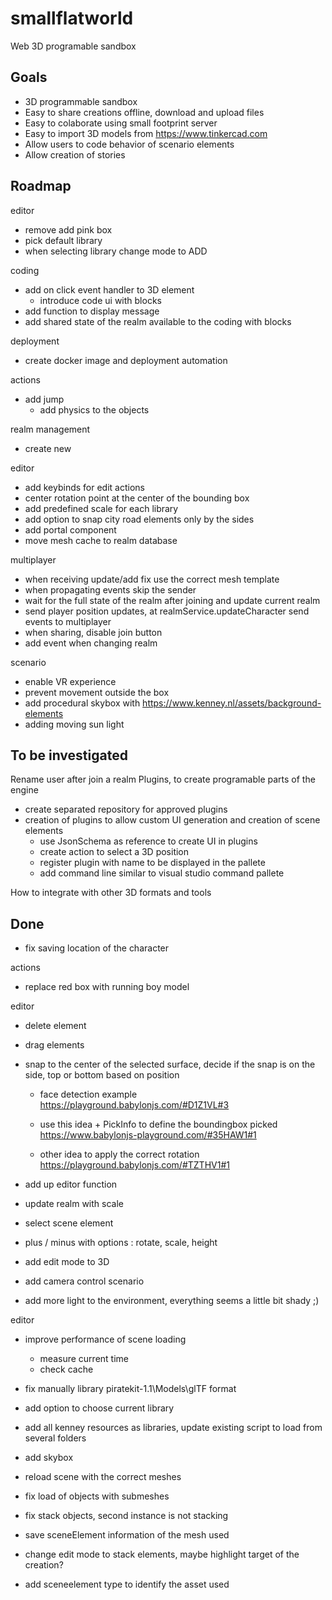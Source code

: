 # smallflatworld

Web 3D programable sandbox

## Goals

- 3D programmable sandbox
- Easy to share creations offline, download and upload files
- Easy to colaborate using small footprint server
- Easy to import 3D models from https://www.tinkercad.com
- Allow users to code behavior of scenario elements
- Allow creation of stories

## Roadmap

editor
- remove add pink box
- pick default library
- when selecting library change mode to ADD

coding
- add on click event handler to 3D element 
  - introduce code ui with blocks
- add function to display message
- add shared state of the realm available to the coding with blocks

deployment
- create docker image and deployment automation

actions
- add jump
  - add physics to the objects 

realm management
- create new

editor
- add keybinds for edit actions
- center rotation point at the center of the bounding box
- add predefined scale for each library
- add option to snap city road elements only by the sides
- add portal component
- move mesh cache to realm database 

multiplayer
- when receiving update/add fix use the correct mesh template
- when propagating events skip the sender
- wait for the full state of the realm after joining and update current realm
- send player position updates, at realmService.updateCharacter send events to multiplayer
- when sharing, disable join button
- add event when changing realm

scenario
- enable VR experience 
- prevent movement outside the box
- add procedural skybox with https://www.kenney.nl/assets/background-elements
- adding moving sun light

## To be investigated

Rename user after join a realm
Plugins, to create programable parts of the engine

- create separated repository for approved plugins
- creation of plugins to allow custom UI generation and creation of scene elements
  - use JsonSchema as reference to create UI in plugins
  - create action to select a 3D position
  - register plugin with name to be displayed in the pallete
  - add command line similar to visual studio command pallete

How to integrate with other 3D formats and tools

## Done

- fix saving location of the character

actions
- replace red box with running boy model

editor
- delete element

- drag elements

- snap to the center of the selected surface, decide if the snap is on the side, top or bottom based on position
  - face detection example 
  https://playground.babylonjs.com/#D1Z1VL#3
  
  - use this idea + PickInfo to define the boundingbox picked 
  https://www.babylonjs-playground.com/#35HAW1#1
  - other idea to apply the correct rotation
  https://playground.babylonjs.com/#TZTHV1#1
  

- add up editor function
- update realm with scale

- select scene element
- plus / minus with options : rotate, scale, height

- add edit mode to 3D
- add camera control
scenario
- add more light to the environment, everything seems a little bit shady ;)

editor
- improve performance of scene loading
  - measure current time
  - check cache

- fix manually library piratekit-1.1\Models\glTF format
- add option to choose current library
- add all kenney resources as libraries, update existing script to load from several folders
- add skybox
- reload scene with the correct meshes
- fix load of objects with submeshes
- fix stack objects, second instance is not stacking
- save sceneElement information of the mesh used
- change edit mode to stack elements, maybe highlight target of the creation?
- add sceneelement type to identify the asset used
